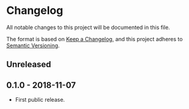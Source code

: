 # Changelog

All notable changes to this project will be documented in this file.

The format is based on [Keep a Changelog][1], and this project adheres
to [Semantic Versioning][2].

## Unreleased

## 0.1.0 - 2018-11-07

* First public release.

[1]: https://keepachangelog.com/en/1.0.0/
[2]: https://semver.org/spec/v2.0.0.html
